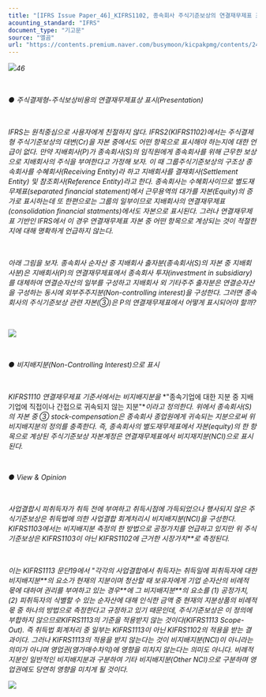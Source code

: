 ```yaml
---
title: "[IFRS Issue Paper_46]_KIFRS1102, 종속회사 주식기준보상의 연결재무제표 표시"
acounting_standard: "IFRS"
document_type: "기고문"
source: "엘곰"
url: "https://contents.premium.naver.com/busymoon/kicpakpmg/contents/240303161621133qc"
---
```

![](https://n2.news.naver.com/l.gif?type=content)*46*

*​*

*● 주식결제형-주식보상비용의 연결재무제표상 표시(Presentation)*

*​*

*IFRS는 원칙중심으로 사용자에게 친절하지 않다. IFRS2(KIFRS1102)에서는 주식결제형 주식기준보상의 대변(Cr)을 자본 중에서도 어떤 항목으로 표시해야 하는지에 대한 언급이 없다. 만약 지배회사(P)가 종속회사(S)의 임직원에게 종속회사를 위해 근무한 보상으로 지배회사의 주식을 부여한다고 가정해 보자. 이 때 그룹주식기준보상의 구조상 종속회사를 수혜회사(Receiving Entity)라 하고 지배회사를 결재회사(Settlement Entity) 및 참조회사(Reference Entity)라고 한다. 종속회사는 수혜회사이므로 별도재무제표(separated financial statement)에서 근무용역의 대가를 자본(Equity)의 증가로 표시하는데 또 한편으로는 그룹의 일부이므로 지배회사의 연결재무제표(consolidation financial statments)에서도 자본으로 표시된다. 그러나 연결재무제표 기반인 IFRS에서 이 경우 연결재무제표 자본 중 어떤 항목으로 계상되는 것이 적절한지에 대해 명확하게 언급하지 않는다.*

*​*

*아래 그림을 보자. 종속회사 순자산 중 지배회사 출자분(종속회사(S)의 자본 중 지배회사분)은 지배회사(P)의 연결재무제표에서 종속회사 투자(investment in subsidiary)를 대체하여 연결순자산의 일부를 구성하고 지배회사 외 기타주주 출자분은 연결순자산을 구성하는 동시에 외부주주지분(Non-controlling interest)을 구성한다. 그러면 종속회사의 주식기준보상 관련 자본(③)은 P의 연결재무제표에서 어떻게 표시되어야 할까?*

*​*

![](https://dthumb-phinf.pstatic.net/dthumb?src=%22https://postfiles.pstatic.net/MjAyNDAxMTRfMTMg/MDAxNzA1MjA4MjMyMTIz.gCFioE58jEUImO3Gk1dZin_XTQNPbwc1dvmfE2sgKkMg.axaWCZxbJBbuy633LB3FACEpb6e27XcMe2LEl-1a7dkg.PNG.busymoon/image.png?type=w773%22&service=scs&type=w800)

*​*

*● 비지배지분(Non-Controlling Interest)으로 표시*

*​*

*KIFRS1110 연결재무제표 기준서에서는 비지배지분을* *"종속기업에 대한 지분 중 지배기업에 직접이나 간접으로 귀속되지 않는 지분"**이라고 정의한다. 위에서 종속회사(S)의 자본 중 ③ stock-compensation은 종속회사 종업원에게 귀속되는 지분으로써 위 비지배지분의 정의를 충족한다. 즉, 종속회사의 별도재무제표에서 자본(equity)의 한 항목으로 계상된 주식기준보상 자본계정은 연결재무제표에서 비지재지분(NCI)으로 표시된다.*

*​*

*● View & Opinion*

*​*

*사업결합시 피취득자가 취득 전에 부여하고 취득시점에 가득되었으나 행사되지 않은 주식기준보상은 취득법에 의한 사업결합 회계처리시 비지배지분(NCI)을 구성한다. KIFRS1103에서는 비지배지분 측정의 한 방법으로 공정가치를 언급하고 있지만 위 주식기준보상은 KIFRS1103이 아닌* *KIFRS1102에 근거한 시장가치**로 측정된다.*

*​*

*이는 KIFRS1113 문단19에서 "각각의 사업결합에서 취득자는 취득일에 피취득자에 대한* *비지배지분**의 요소가* *현재의 지분이며 청산할 때 보유자에게 기업 순자산의 비례적 몫에 대하여 권리를 부여하고 있는 경우**에 그* *비지배지분**의 요소를 (1) 공정가치, (2) 피취득자의 식별할 수 있는 순자산에 대해 인식한 금액 중 현재의 지분상품의 비례적 몫 중 하나의 방법으로 측정한다고 규정하고 있기 때문인데, 주식기준보상은 이 정의에 부합하지 않으므로KIFRS1113의 기준을 적용받지 않는 것이다(KIFRS1113 Scope-Out). 즉 취득법 회계처리 중 일부는 KIFRS1113이 아닌 KIFRS1102의 적용을 받는 결과이다. 그러나 KIFRS1113의 적용을 받지 않는다는 것이 비지배지분(NCI)이 아니라는 의미가 아니며 영업권(염가매수차익)에 영향을 미치지 않는다는 의미도 아니다. 비례적지분인 일반적인 비지배지분과 구분하여 기타 비지배지분(Other NCI)으로 구분하며 영업권에도 당연히 영향을 미치게 될 것이다.*

[![](https://dthumb-phinf.pstatic.net/dthumb?src=%22https://storep-phinf.pstatic.net/cafe_004/original_28.png?type=p100_100%22&service=scs&type=w800)](https://contents.premium.naver.com/busymoon/kicpakpmg/contents/#)

*​*